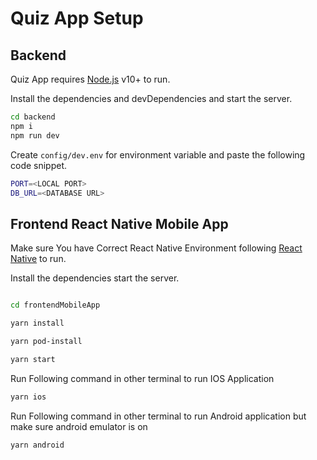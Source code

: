 # Quiz App Setup

## Backend

Quiz App requires [Node.js](https://nodejs.org/) v10+ to run.

Install the dependencies and devDependencies and start the server.

```sh
cd backend
npm i
npm run dev
```

Create `config/dev.env` for environment variable and paste the following code snippet.

```sh
PORT=<LOCAL PORT>
DB_URL=<DATABASE URL>
```

## Frontend React Native Mobile App

Make sure You have Correct React Native Environment following [React Native](https://reactnative.dev/docs/environment-setup) to run.

Install the dependencies start the server.

```sh

cd frontendMobileApp

yarn install

yarn pod-install

yarn start

```

Run Following command in other terminal to run IOS Application

```sh
yarn ios
```

Run Following command in other terminal to run Android application but make sure android emulator is on

```sh
yarn android
```
